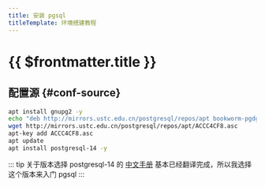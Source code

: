 ```yaml
---
title: 安装 pgsql
titleTemplate: 环境搭建教程
---
```


# {{ $frontmatter.title }}

## 配置源 {#conf-source}

```bash
apt install gnupg2 -y
echo "deb http://mirrors.ustc.edu.cn/postgresql/repos/apt bookworm-pgdg main" > /etc/apt/sources.list.d/pgdg.list
wget http://mirrors.ustc.edu.cn/postgresql/repos/apt/ACCC4CF8.asc
apt-key add ACCC4CF8.asc
apt update
apt install postgresql-14 -y
```

::: tip 关于版本选择
postgresql-14 的 [中文手册](http://www.postgres.cn/docs/14/index.html) 基本已经翻译完成，所以我选择这个版本来入门 pgsql
:::
